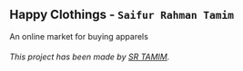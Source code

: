 ## Happy Clothings - `Saifur Rahman Tamim`

An online market for buying apparels

###### This project has been made by [SR TAMIM](https://sr-tamim.vercel.app).